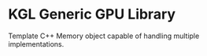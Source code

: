 # KGL Generic GPU Library

Template C++ Memory object capable of handling multiple implementations.
